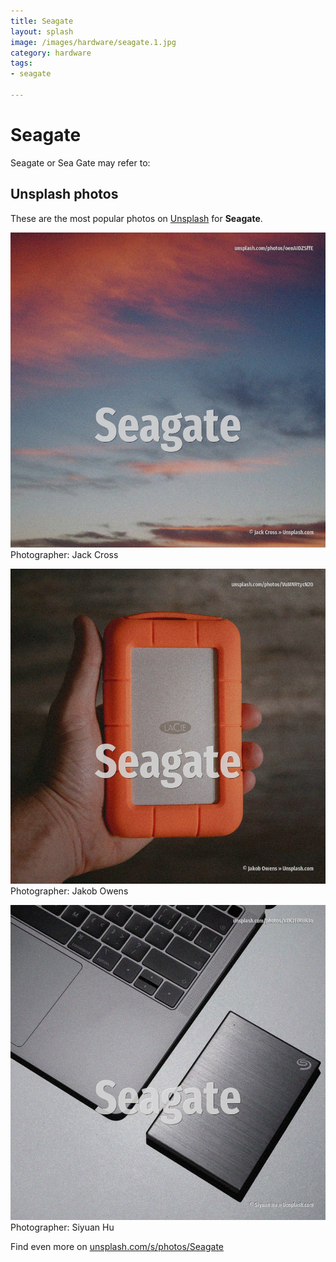 ```yaml
---
title: Seagate
layout: splash
image: /images/hardware/seagate.1.jpg
category: hardware
tags:
- seagate

---
```

# Seagate

Seagate or Sea Gate may refer to:    

 
## Unsplash photos
These are the most popular photos on [Unsplash](https://unsplash.com) for **Seagate**.
 
![Seagate](/images/hardware/seagate.1.jpg)
Photographer:  Jack Cross
 
![Seagate](/images/hardware/seagate.2.jpg)
Photographer:  Jakob Owens
 
![Seagate](/images/hardware/seagate.3.jpg)
Photographer:  Siyuan Hu
 
Find even more on [unsplash.com/s/photos/Seagate](https://unsplash.com/s/photos/Seagate)
 
